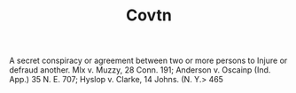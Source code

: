 ---
title: Covtn
letter: C
permalink: "/definitions/bld-covtn.html"
body: A secret conspiracy or agreement between two or more persons to Injure or defraud
  another. Mlx v. Muzzy, 28 Conn. 191; Anderson v. Oscainp (Ind. App.) 35 N. E. 707;
  Hyslop v. Clarke, 14 Johns. (N. Y.> 465
published_at: '2018-07-07'
source: Black's Law Dictionary 2nd Ed (1910)
layout: post
---